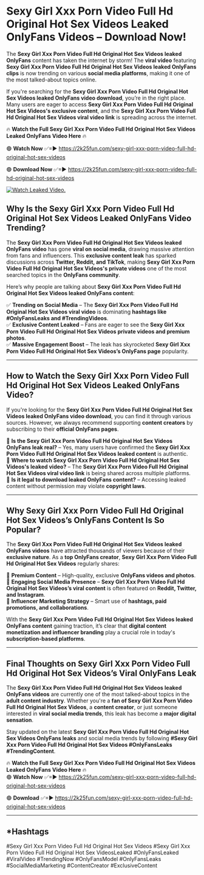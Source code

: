 # Sexy Girl Xxx Porn Video Full Hd Original Hot Sex Videos Leaked OnlyFans Videos – Download Now!

The **Sexy Girl Xxx Porn Video Full Hd Original Hot Sex Videos leaked OnlyFans** content has taken the internet by storm! The **viral video** featuring **Sexy Girl Xxx Porn Video Full Hd Original Hot Sex Videos leaked OnlyFans clips** is now trending on various **social media platforms**, making it one of the most talked-about topics online.  

If you're searching for the **Sexy Girl Xxx Porn Video Full Hd Original Hot Sex Videos leaked OnlyFans video download**, you’re in the right place. Many users are eager to access **Sexy Girl Xxx Porn Video Full Hd Original Hot Sex Videos's exclusive content**, and the **Sexy Girl Xxx Porn Video Full Hd Original Hot Sex Videos viral video link** is spreading across the internet.  

🔥 **Watch the Full Sexy Girl Xxx Porn Video Full Hd Original Hot Sex Videos Leaked OnlyFans Video Here** 🔥  

🟢 **Watch Now** ✅=► https://2k25fun.com/sexy-girl-xxx-porn-video-full-hd-original-hot-sex-videos

🟢 **Download Now** ✅=► https://2k25fun.com/sexy-girl-xxx-porn-video-full-hd-original-hot-sex-videos

[![Watch Leaked Video.](https://miro.medium.com/v2/resize:fit:828/format:webp/1*cilzJN44JGOrTw9NJCrNHA.gif "Watch Leaked Video")](https://2k25fun.com/sexy-girl-xxx-porn-video-full-hd-original-hot-sex-videos)

## **Why Is the Sexy Girl Xxx Porn Video Full Hd Original Hot Sex Videos Leaked OnlyFans Video Trending?**  

The **Sexy Girl Xxx Porn Video Full Hd Original Hot Sex Videos leaked OnlyFans video** has gone **viral on social media**, drawing massive attention from fans and influencers. This **exclusive content leak** has sparked discussions across **Twitter, Reddit, and TikTok**, making **Sexy Girl Xxx Porn Video Full Hd Original Hot Sex Videos's private videos** one of the most searched topics in the **OnlyFans community**.  

Here’s why people are talking about **Sexy Girl Xxx Porn Video Full Hd Original Hot Sex Videos leaked OnlyFans content**:  

✅ **Trending on Social Media** – The **Sexy Girl Xxx Porn Video Full Hd Original Hot Sex Videos viral video** is dominating **hashtags like #OnlyFansLeaks and #TrendingVideos**.  
✅ **Exclusive Content Leaked** – Fans are eager to see the **Sexy Girl Xxx Porn Video Full Hd Original Hot Sex Videos private videos and premium photos**.  
✅ **Massive Engagement Boost** – The leak has skyrocketed **Sexy Girl Xxx Porn Video Full Hd Original Hot Sex Videos’s OnlyFans page** popularity.  

---

## **How to Watch the Sexy Girl Xxx Porn Video Full Hd Original Hot Sex Videos Leaked OnlyFans Video?**  

If you're looking for the **Sexy Girl Xxx Porn Video Full Hd Original Hot Sex Videos leaked OnlyFans video download**, you can find it through various sources. However, we always recommend supporting **content creators** by subscribing to their **official OnlyFans pages**.  

🔹 **Is the Sexy Girl Xxx Porn Video Full Hd Original Hot Sex Videos OnlyFans leak real?** – Yes, many users have confirmed the **Sexy Girl Xxx Porn Video Full Hd Original Hot Sex Videos leaked content** is authentic.  
🔹 **Where to watch Sexy Girl Xxx Porn Video Full Hd Original Hot Sex Videos's leaked video?** – The **Sexy Girl Xxx Porn Video Full Hd Original Hot Sex Videos viral video link** is being shared across multiple platforms.  
🔹 **Is it legal to download leaked OnlyFans content?** – Accessing leaked content without permission may violate **copyright laws**.  

---

## **Why Sexy Girl Xxx Porn Video Full Hd Original Hot Sex Videos’s OnlyFans Content Is So Popular?**  

The **Sexy Girl Xxx Porn Video Full Hd Original Hot Sex Videos leaked OnlyFans videos** have attracted thousands of viewers because of their **exclusive nature**. As a **top OnlyFans creator**, **Sexy Girl Xxx Porn Video Full Hd Original Hot Sex Videos** regularly shares:  

📌 **Premium Content** – High-quality, exclusive **OnlyFans videos and photos**.  
📌 **Engaging Social Media Presence** – **Sexy Girl Xxx Porn Video Full Hd Original Hot Sex Videos’s viral content** is often featured on **Reddit, Twitter, and Instagram**.  
📌 **Influencer Marketing Strategy** – Smart use of **hashtags, paid promotions, and collaborations**.  

With the **Sexy Girl Xxx Porn Video Full Hd Original Hot Sex Videos leaked OnlyFans content** gaining traction, it’s clear that **digital content monetization and influencer branding** play a crucial role in today's **subscription-based platforms**.  

---

## **Final Thoughts on Sexy Girl Xxx Porn Video Full Hd Original Hot Sex Videos’s Viral OnlyFans Leak**  

The **Sexy Girl Xxx Porn Video Full Hd Original Hot Sex Videos leaked OnlyFans videos** are currently one of the most talked-about topics in the **adult content industry**. Whether you're a **fan of Sexy Girl Xxx Porn Video Full Hd Original Hot Sex Videos**, a **content creator**, or just someone interested in **viral social media trends**, this leak has become a **major digital sensation**.  

Stay updated on the latest **Sexy Girl Xxx Porn Video Full Hd Original Hot Sex Videos OnlyFans leaks** and social media trends by following **#Sexy Girl Xxx Porn Video Full Hd Original Hot Sex Videos #OnlyFansLeaks #TrendingContent**.  

🔥 **Watch the Full Sexy Girl Xxx Porn Video Full Hd Original Hot Sex Videos Leaked OnlyFans Video Here** 🔥  
🟢 **Watch Now** ✅=► https://2k25fun.com/sexy-girl-xxx-porn-video-full-hd-original-hot-sex-videos

🟢 **Download** ✅=► https://2k25fun.com/sexy-girl-xxx-porn-video-full-hd-original-hot-sex-videos

---

## *Hashtags
#Sexy Girl Xxx Porn Video Full Hd Original Hot Sex Videos #Sexy Girl Xxx Porn Video Full Hd Original Hot Sex VideosLeaked #OnlyFansLeaked #ViralVideo #TrendingNow #OnlyFansModel #OnlyFansLeaks #SocialMediaMarketing #ContentCreator #ExclusiveContent  